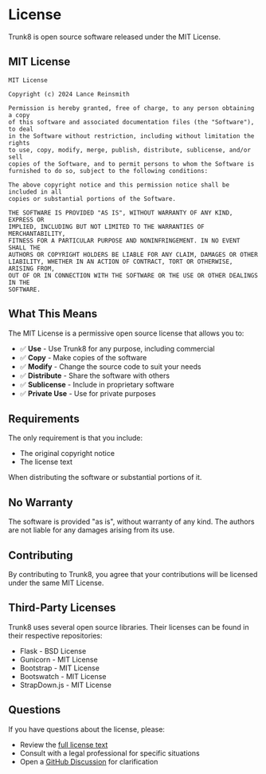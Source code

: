 # License

Trunk8 is open source software released under the MIT License.

## MIT License

```
MIT License

Copyright (c) 2024 Lance Reinsmith

Permission is hereby granted, free of charge, to any person obtaining a copy
of this software and associated documentation files (the "Software"), to deal
in the Software without restriction, including without limitation the rights
to use, copy, modify, merge, publish, distribute, sublicense, and/or sell
copies of the Software, and to permit persons to whom the Software is
furnished to do so, subject to the following conditions:

The above copyright notice and this permission notice shall be included in all
copies or substantial portions of the Software.

THE SOFTWARE IS PROVIDED "AS IS", WITHOUT WARRANTY OF ANY KIND, EXPRESS OR
IMPLIED, INCLUDING BUT NOT LIMITED TO THE WARRANTIES OF MERCHANTABILITY,
FITNESS FOR A PARTICULAR PURPOSE AND NONINFRINGEMENT. IN NO EVENT SHALL THE
AUTHORS OR COPYRIGHT HOLDERS BE LIABLE FOR ANY CLAIM, DAMAGES OR OTHER
LIABILITY, WHETHER IN AN ACTION OF CONTRACT, TORT OR OTHERWISE, ARISING FROM,
OUT OF OR IN CONNECTION WITH THE SOFTWARE OR THE USE OR OTHER DEALINGS IN THE
SOFTWARE.
```

## What This Means

The MIT License is a permissive open source license that allows you to:

- ✅ **Use** - Use Trunk8 for any purpose, including commercial
- ✅ **Copy** - Make copies of the software
- ✅ **Modify** - Change the source code to suit your needs
- ✅ **Distribute** - Share the software with others
- ✅ **Sublicense** - Include in proprietary software
- ✅ **Private Use** - Use for private purposes

## Requirements

The only requirement is that you include:

- The original copyright notice
- The license text

When distributing the software or substantial portions of it.

## No Warranty

The software is provided "as is", without warranty of any kind. The authors are not liable for any damages arising from its use.

## Contributing

By contributing to Trunk8, you agree that your contributions will be licensed under the same MIT License.

## Third-Party Licenses

Trunk8 uses several open source libraries. Their licenses can be found in their respective repositories:

- Flask - BSD License
- Gunicorn - MIT License
- Bootstrap - MIT License
- Bootswatch - MIT License
- StrapDown.js - MIT License

## Questions

If you have questions about the license, please:

- Review the [full license text](https://github.com/lancereinsmith/trunk8/blob/main/LICENSE)
- Consult with a legal professional for specific situations
- Open a [GitHub Discussion](https://github.com/lancereinsmith/trunk8/discussions) for clarification 